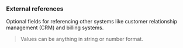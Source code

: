### External references

Optional fields for referencing other systems like customer relationship management (CRM) and billing systems. 

> Values can be anything in string or number format.

